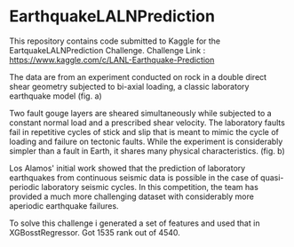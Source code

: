 # EarthquakeLALNPrediction
This repository contains code submitted to Kaggle for the EartquakeLALNPrediction Challenge.
Challenge Link : https://www.kaggle.com/c/LANL-Earthquake-Prediction

The data are from an experiment conducted on rock in a double direct shear geometry subjected to bi-axial loading, a classic laboratory earthquake model (fig. a)

Two fault gouge layers are sheared simultaneously while subjected to a constant normal load and a prescribed shear velocity. The laboratory faults fail in repetitive cycles of stick and slip that is meant to mimic the cycle of loading and failure on tectonic faults. While the experiment is considerably simpler than a fault in Earth, it shares many physical characteristics. (fig. b)

Los Alamos' initial work showed that the prediction of laboratory earthquakes from continuous seismic data is possible in the case of quasi-periodic laboratory seismic cycles. In this competition, the team has provided a much more challenging dataset with considerably more aperiodic earthquake failures.

To solve this challenge i generated a set of features and used that in XGBosstRegressor. Got 1535 rank out of 4540.
